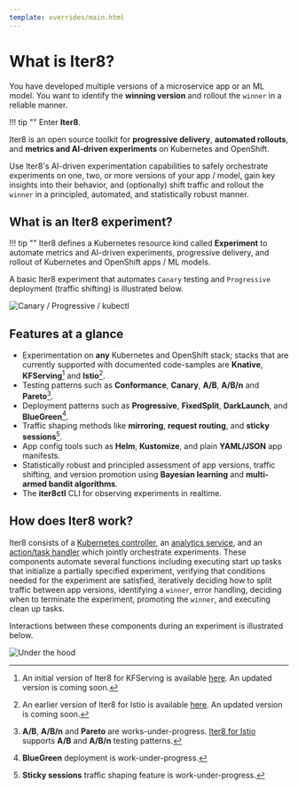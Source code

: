 ```yaml
---
template: overrides/main.html
---
```


# What is Iter8?

You have developed multiple versions of a microservice app or an ML model. You want to identify the **winning version** and rollout the `winner` in a reliable manner.

!!! tip ""
    Enter **Iter8**.

Iter8 is an open source toolkit for **progressive delivery**, **automated rollouts**, and **metrics and AI-driven experiments** on Kubernetes and OpenShift. 

Use Iter8's AI-driven experimentation capabilities to safely orchestrate experiments on one, two, or more versions of your app / model, gain key insights into their behavior, and (optionally) shift traffic and rollout the `winner` in a principled, automated, and statistically robust manner.
<!-- Iter8 enables delivery of high-impact code changes within your microservices applications in an agile manner while eliminating the risk.  -->


## What is an Iter8 experiment?

!!! tip ""
    Iter8 defines a Kubernetes resource kind called **Experiment** to automate metrics and AI-driven experiments, progressive delivery, and rollout of Kubernetes and OpenShift apps / ML models.

A basic Iter8 experiment that automates `Canary` testing and `Progressive` deployment (traffic shifting) is illustrated below.

![Canary / Progressive / kubectl](/assets/images/canary-progressive-kubectl.png)

## Features at a glance

- Experimentation on **any** Kubernetes and OpenShift stack; stacks that are currently supported with documented code-samples are **Knative**, **KFServing**[^1] and **Istio**[^2].
- Testing patterns such as **Conformance**, **Canary**, **A/B**, **A/B/n** and **Pareto**[^3].
- Deployment patterns such as **Progressive**, **FixedSplit**, **DarkLaunch**, and **BlueGreen**[^4].
- Traffic shaping methods like **mirroring**, **request routing**, and **sticky sessions**[^5].
- App config tools such as **Helm**, **Kustomize**, and plain **YAML/JSON** app manifests.
- Statistically robust and principled assessment of app versions, traffic shifting, and version promotion using **Bayesian learning** and **multi-armed bandit algorithms**.
- The **iter8ctl** CLI for observing experiments in realtime.

## How does Iter8 work?

Iter8 consists of a [Kubernetes controller](https://github.com/iter8-tools/etc3), an [analytics service](https://github.com/iter8-tools/iter8-analytics), and an [action/task handler](https://github.com/iter8-tools/handler) which jointly orchestrate experiments. These components automate several functions including executing start up tasks that initialize a partially specified experiment, verifying that conditions needed for the experiment are satisfied, iteratively deciding how to split traffic between app versions, identifying a `winner`, error handling, deciding when to terminate the experiment, promoting the `winner`, and executing clean up tasks.

Interactions between these components during an experiment is illustrated below.

![Under the hood](/assets/images/under-the-hood.png)

[^1]: An initial version of Iter8 for KFServing is available [here](https://github.com/iter8-tools/iter8-kfserving). An updated version is coming soon.
[^2]: An earlier version of Iter8 for Istio is available [here](https://github.com/iter8-tools/iter8). An updated version is coming soon.
[^3]: **A/B**, **A/B/n** and **Pareto** are works-under-progress. [Iter8 for Istio](https://github.com/iter8-tools/iter8) supports **A/B** and **A/B/n** testing patterns.
[^4]: **BlueGreen** deployment is work-under-progress.
[^5]: **Sticky sessions** traffic shaping feature is work-under-progress.